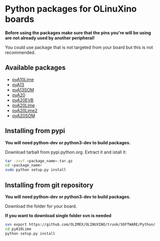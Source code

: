 # Python packages for OLinuXino boards

**Before using the packages make sure that the pins you're will be using are not already used by another peripheral!**

You could use package that is not targeted from your board but this is not recommended.

## Available packages

- [pyA10Lime](https://pypi.python.org/pypi/pyA10Lime)
- [pyA13](https://pypi.python.org/pypi/pyA13)
- [pyA13SOM](https://pypi.python.org/pypi/pyA13SOM)
- [pyA20](https://pypi.python.org/pypi/pyA20)
- [pyA20EVB](https://pypi.python.org/pypi/pyA20EVB)
- [pyA20Lime](https://pypi.python.org/pypi/pyA20Lime)
- [pyA20Lime2](https://pypi.python.org/pypi/pyA20Lime2)
- [pyA20SOM](https://pypi.python.org/pypi/pyA20SOM)

## Installing from pypi

**You will need python-dev or python3-dev to build packages.**

Download tarball from pypi.python.org. Extract it and istall it:

```bash
tar -zxvf <package_name>.tar.gz
cd <package_name>
sudo python setup.py install
```

## Installing from git repository

**You will need python-dev or python3-dev to build packages.**

Download the folder for your board.

**If you want to download single folder svn is needed**

```bash
svn export https://github.com/OLIMEX/OLINUXINO/trunk/SOFTWARE/Python/
cd pyA10Lime
python setup.py install
```

